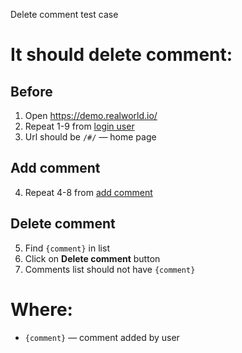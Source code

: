 Delete comment test case

# It should delete comment:

## Before

1. Open https://demo.realworld.io/
2. Repeat 1-9 from [login user](login_user.md)
3. Url should be `/#/` — home page

## Add comment

4. Repeat 4-8 from [add comment](add_comment.md)

## Delete comment

5. Find `{comment}` in list
6. Click on **Delete comment** button
7. Comments list should not have `{comment}`

# Where:

* `{comment}` — comment added by user